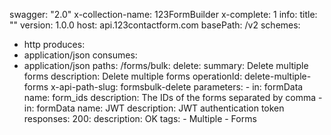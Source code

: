swagger: "2.0"
x-collection-name: 123FormBuilder
x-complete: 1
info:
  title: ""
  version: 1.0.0
host: api.123contactform.com
basePath: /v2
schemes:
- http
produces:
- application/json
consumes:
- application/json
paths:
  /forms/bulk:
    delete:
      summary: Delete multiple forms
      description: Delete multiple forms
      operationId: delete-multiple-forms
      x-api-path-slug: formsbulk-delete
      parameters:
      - in: formData
        name: form_ids
        description: The IDs of the forms separated by comma
      - in: formData
        name: JWT
        description: JWT authentication token
      responses:
        200:
          description: OK
      tags:
      - Multiple
      - Forms